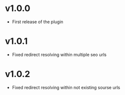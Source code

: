 # v1.0.0
- First release of the plugin
# v1.0.1
- Fixed redirect resolving within multiple seo urls
# v1.0.2
- Fixed redirect resolving within not existing sourse urls   
